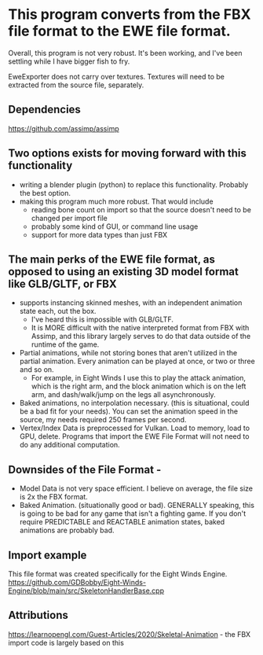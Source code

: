 # This program converts from the FBX file format to the EWE file format.
Overall, this program is not very robust. It's been working, and I've been settling while I have bigger fish to fry.

EweExporter does not carry over textures. Textures will need to be extracted from the source file, separately.

## Dependencies
https://github.com/assimp/assimp


## Two options exists for moving forward with this functionality
* writing a blender plugin (python) to replace this functionality. Probably the best option.
* making this program much more robust. That would include
  * reading bone count on import so that the source doesn't need to be changed per import file
  * probably some kind of GUI, or command line usage
  * support for more data types than just FBX

## The main perks of the EWE file format, as opposed to using an existing 3D model format like GLB/GLTF, or FBX
* supports instancing skinned meshes, with an independent animation state each, out the box.
  * I've heard this is impossible with GLB/GLTF.
  * It is MORE difficult with the native interpreted format from FBX with Assimp, and this library largely serves to do that data outside of the runtime of the game.
* Partial animations, while not storing bones that aren't utilized in the partial animation. Every animation can be played at once, or two or three and so on. 
  * For example, in Eight Winds I use this to play the attack animation, which is the right arm, and the block animation which is on the left arm, and dash/walk/jump on the legs all asynchronously.
* Baked animations, no interpolation necessary. (this is situational, could be a bad fit for your needs). You can set the animation speed in the source, my needs required 250 frames per second.
* Vertex/Index Data is preprocessed for Vulkan. Load to memory, load to GPU, delete. Programs that import the EWE File Format will not need to do any additional computation.

## Downsides of the File Format -
* Model Data is not very space efficient. I believe on average, the file size is 2x the FBX format.
* Baked Animation. (situationally good or bad). GENERALLY speaking, this is going to be bad for any game that isn't a fighting game. If you don't require PREDICTABLE and REACTABLE animation states, baked animations are probably bad.

## Import example
This file format was created specifically for the Eight Winds Engine.
https://github.com/GDBobby/Eight-Winds-Engine/blob/main/src/SkeletonHandlerBase.cpp


## Attributions
https://learnopengl.com/Guest-Articles/2020/Skeletal-Animation - the FBX import code is largely based on this

